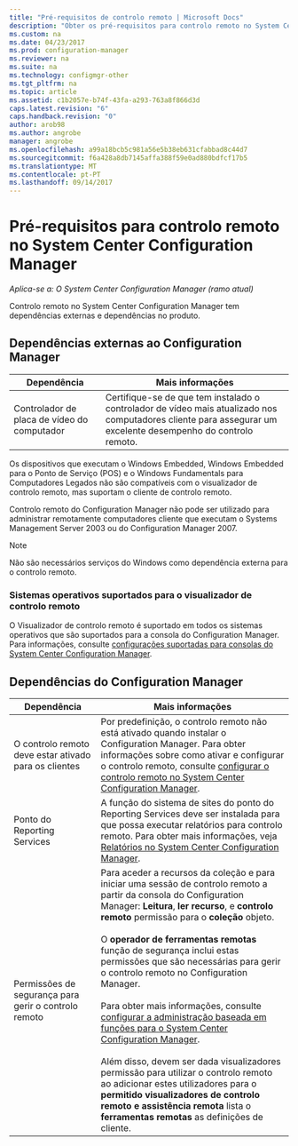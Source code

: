 ```yaml
---
title: "Pré-requisitos de controlo remoto | Microsoft Docs"
description: "Obter os pré-requisitos para controlo remoto no System Center Configuration Manager."
ms.custom: na
ms.date: 04/23/2017
ms.prod: configuration-manager
ms.reviewer: na
ms.suite: na
ms.technology: configmgr-other
ms.tgt_pltfrm: na
ms.topic: article
ms.assetid: c1b2057e-b74f-43fa-a293-763a8f866d3d
caps.latest.revision: "6"
caps.handback.revision: "0"
author: arob98
ms.author: angrobe
manager: angrobe
ms.openlocfilehash: a99a18bcb5c981a56e5b38eb631cfabbad8c44d7
ms.sourcegitcommit: f6a428a8db7145affa388f59e0ad880bdfcf17b5
ms.translationtype: MT
ms.contentlocale: pt-PT
ms.lasthandoff: 09/14/2017
---
```

# <a name="prerequisites-for-remote-control-in-system-center-configuration-manager"></a>Pré-requisitos para controlo remoto no System Center Configuration Manager

*Aplica-se a: O System Center Configuration Manager (ramo atual)*

Controlo remoto no System Center Configuration Manager tem dependências externas e dependências no produto.  

## <a name="dependencies-external-to-configuration-manager"></a>Dependências externas ao Configuration Manager  

|Dependência|Mais informações|  
|----------------|----------------------|  
|Controlador de placa de vídeo do computador|Certifique-se de que tem instalado o controlador de vídeo mais atualizado nos computadores cliente para assegurar um excelente desempenho do controlo remoto.|  

 Os dispositivos que executam o Windows Embedded, Windows Embedded para o Ponto de Serviço (POS) e o Windows Fundamentals para Computadores Legados não são compatíveis com o visualizador de controlo remoto, mas suportam o cliente de controlo remoto.  

 Controlo remoto do Configuration Manager não pode ser utilizado para administrar remotamente computadores cliente que executam o Systems Management Server 2003 ou do Configuration Manager 2007.  

> [!NOTE]  
>  Não são necessários serviços do Windows como dependência externa para o controlo remoto.  

### <a name="supported-operating-systems-for-the-remote-control-viewer"></a>Sistemas operativos suportados para o visualizador de controlo remoto  
O Visualizador de controlo remoto é suportado em todos os sistemas operativos que são suportados para a consola do Configuration Manager. Para informações, consulte [configurações suportadas para consolas do System Center Configuration Manager](../../../../core/plan-design/configs/supported-operating-systems-consoles.md).   

## <a name="configuration-manager-dependencies"></a>Dependências do Configuration Manager  

|Dependência|Mais informações|  
|----------------|----------------------|  
|O controlo remoto deve estar ativado para os clientes|Por predefinição, o controlo remoto não está ativado quando instalar o Configuration Manager. Para obter informações sobre como ativar e configurar o controlo remoto, consulte [configurar o controlo remoto no System Center Configuration Manager](../../../../core/clients/manage/remote-control/configuring-remote-control.md).|  
|Ponto do Reporting Services|A função do sistema de sites do ponto do Reporting Services deve ser instalada para que possa executar relatórios para controlo remoto. Para obter mais informações, veja [Relatórios no System Center Configuration Manager](../../../../core/servers/manage/reporting.md).|  
|Permissões de segurança para gerir o controlo remoto|Para aceder a recursos da coleção e para iniciar uma sessão de controlo remoto a partir da consola do Configuration Manager: **Leitura**, **ler recurso**, e **controlo remoto** permissão para o **coleção** objeto.<br /><br /> O **operador de ferramentas remotas** função de segurança inclui estas permissões que são necessárias para gerir o controlo remoto no Configuration Manager.<br /><br /> Para obter mais informações, consulte [configurar a administração baseada em funções para o System Center Configuration Manager](../../../../core/servers/deploy/configure/configure-role-based-administration.md).<br /><br /> Além disso, devem ser dada visualizadores permissão para utilizar o controlo remoto ao adicionar estes utilizadores para o **permitido visualizadores de controlo remoto e assistência remota** lista o **ferramentas remotas** as definições de cliente.
